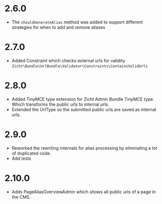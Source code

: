 # 2.6.0 #
- The `shouldGenerateAlias` method was added to support different strategies for when to add and remove aliases
# 2.7.0 #
- Added Constraint which checks external urls for validity ` Zicht\Bundle\UrlBundle\Validator\Constraints\ContainsValidUrls `
# 2.8.0 #
- Added TinyMCE type extension for Zicht Admin Bundle TinyMCE type. Which transforms the public urls to internal urls.
- Extended the UrlType so the submitted public urls are saved as internal urls.
# 2.9.0 #
- Reworked the rewriting internals for alias processing by eliminating a lot of duplicated code.
- Add tests
# 2.10.0 #
- Adds PageAliasOverviewAdmin which shows all public urls of a page in the CMS.
